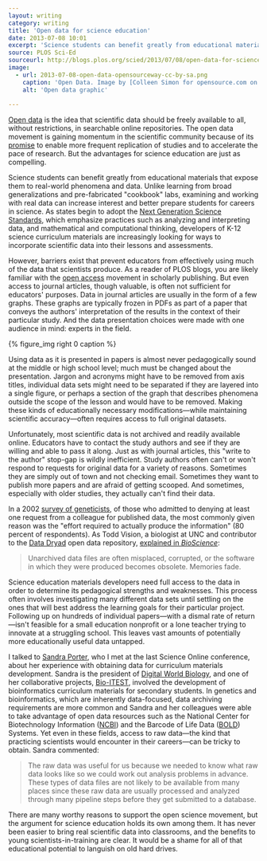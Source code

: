 ```yaml
---
layout: writing
category: writing
title: 'Open data for science education'
date: 2013-07-08 10:01
excerpt: 'Science students can benefit greatly from educational materials that expose them to real-world data, but educators can’t access most scientific data.'
source: PLOS Sci-Ed
sourceurl: http://blogs.plos.org/scied/2013/07/08/open-data-for-science-education/
image: 
  - url: 2013-07-08-open-data-opensourceway-cc-by-sa.png
    caption: 'Open Data. Image by [Colleen Simon for opensource.com on Flickr (CC BY-SA)](http://www.flickr.com/photos/opensourceway/5538036200/in/faves-jeancflanagan/).'
    alt: 'Open data graphic'
  
---
```


[Open data](https://p2pu.org/en/courses/5/content/13/) is the idea that scientific data should be freely available to all, without restrictions, in searchable online repositories. The open data movement is gaining momentum in the scientific community because of its [promise](http://www.plosbiology.org/article/info%3Adoi%2F10.1371%2Fjournal.pbio.1001195) to enable more frequent replication of studies and to accelerate the pace of research. But the advantages for science education are just as compelling. 

Science students can benefit greatly from educational materials that expose them to real-world phenomena and data. Unlike learning from broad generalizations and pre-fabricated "cookbook" labs, examining and working with real data can increase interest and better prepare students for careers in science. As states begin to adopt the [Next Generation Science Standards](http://www.nextgenscience.org/next-generation-science-standards), which emphasize practices such as analyzing and interpreting data, and mathematical and computational thinking, developers of K-12 science curriculum materials are increasingly looking for ways to incorporate scientific data into their lessons and assessments.

However, barriers exist that prevent educators from effectively using much of the data that scientists produce. As a reader of PLOS blogs, you are likely familiar with the [open access](http://en.wikipedia.org/wiki/Open_access) movement in scholarly publishing. But even access to journal articles, though valuable, is often not sufficient for educators' purposes. Data in journal articles are usually in the form of a few graphs. These graphs are typically frozen in PDFs as part of a paper that conveys the authors' interpretation of the results in the context of their particular study. And the data presentation choices were made with one audience in mind: experts in the field.

{% figure_img right 0 caption %}

Using data as it is presented in papers is almost never pedagogically sound at the middle or high school level; much must be changed about the presentation. Jargon and acronyms might have to be removed from axis titles, individual data sets might need to be separated if they are layered into a single figure, or perhaps a section of the graph that describes phenomena outside the scope of the lesson and would have to be removed. Making these kinds of educationally necessary modifications—while maintaining scientific accuracy—often requires access to full original datasets.

Unfortunately, most scientific data is not archived and readily available online. Educators have to contact the study authors and see if they are willing and able to pass it along. Just as with journal articles, this "write to the author" stop-gap is wildly inefficient. Study authors often can't or won't respond to requests for original data for a variety of reasons. Sometimes they are simply out of town and not checking email. Sometimes they want to publish more papers and are afraid of getting scooped. And sometimes, especially with older studies, they actually can't find their data.

In a 2002 [survey of geneticists](http://jama.jamanetwork.com/article.aspx?articleid=194592), of those who admitted to denying at least one request from a colleague for published data, the most commonly given reason was the "effort required to actually produce the information" (80 percent of respondents). As Todd Vision, a biologist at UNC and contributor to the [Data Dryad](http://datadryad.org/) open data repository, [explained in *BioScience*](http://www.jstor.org/stable/10.1525/bio.2010.60.5.2#aff1):

>Unarchived data files are often misplaced, corrupted, or the software in which they were produced becomes obsolete. Memories fade.

Science education materials developers need full access to the data in order to determine its pedagogical strengths and weaknesses. This process often involves investigating many different data sets until settling on the ones that will best address the learning goals for their particular project. Following up on hundreds of individual papers—with a dismal rate of return—isn't feasible for a small education nonprofit or a lone teacher trying to innovate at a struggling school. This leaves vast amounts of potentially more educationally useful data untapped. 

I talked to [Sandra Porter](http://scienceblogs.com/digitalbio/), who I met at the last Science Online conference, about her experience with obtaining data for curriculum materials development. Sandra is the president of [Digital World Biology](http://www.digitalworldbiology.com/dwb/Home.html), and one of her collaborative projects, [Bio-ITEST](http://nwabr.org/events-programs/professional-development-educators/bioinformatics), involved the development of bioinformatics curriculum materials for secondary students. In genetics and bioinformatics, which are inherently data-focused, data archiving requirements are more common and Sandra and her colleagues were able to take advantage of open data resources such as the National Center for Biotechnology Information ([NCBI](http://www.ncbi.nlm.nih.gov/)) and the Barcode of Life Data ([BOLD](http://www.boldsystems.org/)) Systems. Yet even in these fields, access to raw data—the kind that practicing scientists would encounter in their careers—can be tricky to obtain. Sandra commented:

>The raw data was useful for us because we needed to know what raw data looks like so we could work out analysis problems in advance.  These types of data files are not likely to be available from many places since these raw data are usually processed and analyzed through many pipeline steps before they get submitted to a database.

There are many worthy reasons to support the open science movement, but the argument for science education holds its own among them. It has never been easier to bring real scientific data into classrooms, and the benefits to young scientists-in-training are clear. It would be a shame for all of that educational potential to languish on old hard drives. 